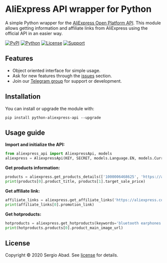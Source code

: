 # AliExpress API wrapper for Python

A simple Python wrapper for the [AliExpress Open Platform API](https://developers.aliexpress.com/en). This module allows getting information and affiliate links from AliExpress using the official API in an easier way.

[![PyPI](https://img.shields.io/pypi/v/python-aliexpress-api?color=%231182C2&label=PyPI)](https://pypi.org/project/python-aliexpress-api/)
[![Python](https://img.shields.io/badge/Python->3.6-%23FFD140)](https://www.python.org/)
[![License](https://img.shields.io/badge/License-MIT-%23e83633)](https://github.com/sergioteula/python-aliexpress-api/blob/master/LICENSE)
[![Support](https://img.shields.io/badge/Support-Good-brightgreen)](https://github.com/sergioteula/python-aliexpress-api/issues)

## Features

- Object oriented interface for simple usage.
- Ask for new features through the [issues](https://github.com/sergioteula/python-aliexpress-api/issues) section.
- Join our [Telegram group](https://t.me/PythonAliExpressAPI) for support or development.

## Installation

You can install or upgrade the module with:

    pip install python-aliexpress-api --upgrade

## Usage guide

**Import and initialize the API:**

```python
from aliexpress_api import AliexpressApi, models
aliexpress = AliexpressApi(KEY, SECRET, models.Language.EN, models.Currency.EUR, TRACKING_ID)
```

**Get products information:**

```python
products = aliexpress.get_products_details(['1000006468625', 'https://aliexpress.com/item/1005003091506814.html'])
print(products[0].product_title, products[1].target_sale_price)
```

**Get affiliate link:**

```python
affiliate_links = aliexpress.get_affiliate_links('https://aliexpress.com/item/1005003091506814.html')
print(affiliate_links[0].promotion_link)
```

**Get hotproducts:**

```python
hotproducts = aliexpress.get_hotproducts(keywords='bluetooth earphones', max_sale_price=3000)
print(hotproducts.products[0].product_main_image_url)
```

## License

Copyright © 2020 Sergio Abad. See [license](https://github.com/sergioteula/python-aliexpress-api/blob/master/LICENSE) for details.
